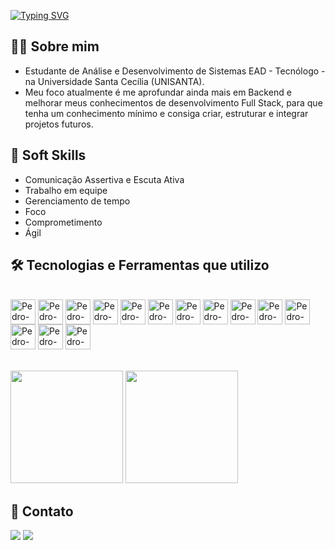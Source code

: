 [![Typing SVG](https://readme-typing-svg.demolab.com?font=Fira+Code&size=20&duration=7000&pause=1000&color=F7F7F7&random=false&width=435&lines=Bem+Vindo,+eu+sou+o+Pedro+Dias)](https://git.io/typing-svg)

## 🙋‍♂️ Sobre mim
- Estudante de Análise e Desenvolvimento de Sistemas EAD - Tecnólogo - na Universidade Santa Cecília (UNISANTA).
- Meu foco atualmente é me aprofundar ainda mais em Backend e melhorar meus conhecimentos de desenvolvimento Full Stack, para que tenha um conhecimento mínimo e consiga criar, estruturar e integrar projetos futuros.

## 🧠 Soft Skills
- Comunicação Assertiva e Escuta Ativa
- Trabalho em equipe
- Gerenciamento de tempo
- Foco
- Comprometimento
- Ágil

## 🛠️ Tecnologias e Ferramentas que utilizo

<div style="display: flex, gap-4 "><br>

  <img align="center" height="40" width="40" alt="Pedro-git" src="https://cdn.jsdelivr.net/gh/devicons/devicon@latest/icons/git/git-original.svg" />
  <img align="center" height="40" width="40" alt="Pedro-docker" src="https://cdn.jsdelivr.net/gh/devicons/devicon@latest/icons/docker/docker-original-wordmark.svg" />        
  <img align="center" height="40" width="40" alt="Pedro-java" src="https://cdn.jsdelivr.net/gh/devicons/devicon@latest/icons/java/java-original.svg" />
  <img align="center" height="40" width="40" alt="Pedro-spring" src="https://cdn.jsdelivr.net/gh/devicons/devicon@latest/icons/spring/spring-original-wordmark.svg" />
  <img align="center" height="40" width="40" alt="Pedro-nextjs" src="https://cdn.jsdelivr.net/gh/devicons/devicon@latest/icons/nextjs/nextjs-original.svg" />
  <img align="center" height="40" width="40" alt="Pedro-typescript" src="https://cdn.jsdelivr.net/gh/devicons/devicon@latest/icons/typescript/typescript-original.svg" />
  <img align="center" height="40" width="40" alt="Pedro-react" src="https://cdn.jsdelivr.net/gh/devicons/devicon@latest/icons/react/react-original.svg" />
  <img align="center" height="40" width="40" alt="Pedro-html5" src="https://cdn.jsdelivr.net/gh/devicons/devicon@latest/icons/html5/html5-original.svg" />
  <img align="center" height="40" width="40" alt="Pedro-css3" src="https://cdn.jsdelivr.net/gh/devicons/devicon@latest/icons/css3/css3-original.svg" />
  <img align="center" height="40" width="40" alt="Pedro-javascript" src="https://cdn.jsdelivr.net/gh/devicons/devicon@latest/icons/javascript/javascript-original.svg" />    
  <img align="center" height="40" width="40" alt="Pedro-tailwindcss" src="https://cdn.jsdelivr.net/gh/devicons/devicon@latest/icons/tailwindcss/tailwindcss-original.svg" />
  <img align="center" height="40" width="40" alt="Pedro-angular" src="https://cdn.jsdelivr.net/gh/devicons/devicon@latest/icons/angular/angular-original.svg" />
  <img align="center" height="40" width="40" alt="Pedro-sqldb" src="https://cdn.jsdelivr.net/gh/devicons/devicon@latest/icons/azuresqldatabase/azuresqldatabase-original.svg" />
  <img align="center" height="40" width="40" alt="Pedro-csharp" src="https://cdn.jsdelivr.net/gh/devicons/devicon@latest/icons/csharp/csharp-original.svg" />
</div>
<br><br>

<div>
  <img height="180em" src="https://github-readme-stats.vercel.app/api?username=devpedro-dias&show_icons=true&theme=transparent"/>
  <img height="180em" src="https://github-readme-stats.vercel.app/api/top-langs/?username=devpedro-dias&layout=compact&theme=transparent"/>
</div>

## 📲 Contato
<div>
  <a href="https://www.linkedin.com/in/pedro-corchog/" target="_blank"><img src="https://img.shields.io/badge/-LinkedIn-%230077B5?style=for-the-badge&logo=linkedin&logoColor=white" target="_blank"></a>
 <a href = "mailto:pedrocorchogdev@gmail.com"><img src="https://img.shields.io/badge/Gmail-D14836?style=for-the-badge&logo=gmail&logoColor=white"></a>
</div>
